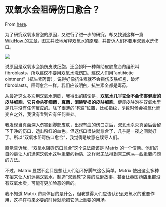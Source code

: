 # 双氧水会阻碍伤口愈合？

From [here](https://yinwang1.substack.com/p/c5d).

<span>为了研究双氧水冒泡的原因，又进行了进一步的研究。却又找到这样一篇</span> [WikiHow 的文章](https://www.wikihow.com/Why-Does-Hydrogen-Peroxide-Bubble)<span>，图文并茂地解释双氧水的原理，并告诉人们不要用双氧水洗伤口。</span>

![](https://substackcdn.com/image/fetch/w_1456,c_limit,f_auto,q_auto:good,fl_progressive:steep/https%3A%2F%2Fsubstack-post-media.s3.amazonaws.com%2Fpublic%2Fimages%2F416ba324-0c0e-4486-ba1f-635b1734a1a3_1234x1569.jpeg)

说原因是双氧水会损伤皮肤细胞，还会损坏一种帮助皮肤愈合的组织叫 fibroblasts，所以建议不要用双氧水洗伤口。建议人们用“antibiotic ointment”（抗生素药膏），说得好像抗生素就不会损伤皮肤细胞，破坏 fibroblasts，阻碍愈合一样。我们应该明白，抗生素全都是毒药。

<span>从最近这么多次用双氧水泡脚，我得出的结论是，</span>**双氧水几乎完全不会伤害健康的皮肤细胞，它只会杀死细菌，真菌，消除受损的皮肤细胞**<span>。健康皮肤泡在双氧水里是几乎没有任何反应的。除了很薄的“死皮”位置，比如指纹，少数时候会被氧化而变白之外，我没有看到它有任何害处。</span>

我发现当真菌深入伤害到脚部皮肤，出现有血的伤口之后，双氧水杀灭真菌后会留下干净的伤口，透出粉红的血色。但这伤口很快就愈合了，几乎是一夜之间就好了。所以“双氧水阻碍伤口愈合”，我觉得是故意在误导人们。

直觉告诉我，“双氧水阻碍伤口愈合”这个说法应该是 Matrix 的一个伎俩。他们的目的是让人们远离双氧水这种重要的物质，这样就无法得到真正解决一些重要问题的方法。

不过，Matrix 显然不会只是想让人们治不好脚气这么简单。Matrix 使出这么多种花招来让人们远离双氧水，制造“双氧教”之类的荒诞故事，甚至让英国药店里都没有双氧水卖，可能有更加险恶的目的。

我不知道 Matrix 的具体目的是什么，但我觉得人们应该认识到双氧水的重要作用，这样在将来必要的时候就能把它派上重要的用场。

